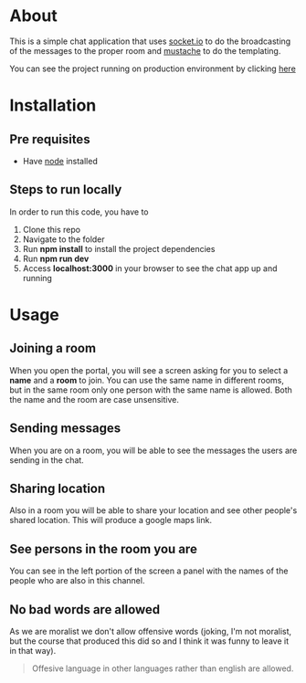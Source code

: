 # About

This is a simple chat application that uses [socket.io](https://www.npmjs.com/package/socket.io) to do the broadcasting of the messages to the proper room and [mustache](https://www.npmjs.com/package/mustache) to do the templating.

You can see the project running on production environment by clicking [here](https://diguzim-chat-app.herokuapp.com/)

# Installation

## Pre requisites
* Have [node](https://nodejs.org/en/) installed

## Steps to run locally
In order to run this code, you have to
1. Clone this repo
2. Navigate to the folder
3. Run **npm install** to install the project dependencies
4. Run **npm run dev**
5. Access **localhost:3000** in your browser to see the chat app up and running

# Usage

## Joining a room
When you open the portal, you will see a screen asking for you to select a **name** and a **room** to join.
You can use the same name in different rooms, but in the same room only one person with the same name is allowed. Both the name and the room are case unsensitive.

## Sending messages
When you are on a room, you will be able to see the messages the users are sending in the chat.

## Sharing location
Also in a room you will be able to share your location and see other people's shared location. This will produce a google maps link.

## See persons in the room you are
You can see in the left portion of the screen a panel with the names of the people who are also in this channel.

## No bad words are allowed
As we are moralist we don't allow offensive words (joking, I'm not moralist, but the course that produced this did so and I think it was funny to leave it in that way).
> Offesive language in other languages rather than english are allowed.